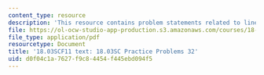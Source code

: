 ```yaml
---
content_type: resource
description: 'This resource contains problem statements related to linear systems. '
file: https://ol-ocw-studio-app-production.s3.amazonaws.com/courses/18-03sc-differential-equations-fall-2011/d0f04c1a7627f9c84454f445ebd094f5_MIT18_03SCF11_rec_21s32.pdf
file_type: application/pdf
resourcetype: Document
title: '18.03SCF11 text: 18.03SC Practice Problems 32'
uid: d0f04c1a-7627-f9c8-4454-f445ebd094f5
---
```

